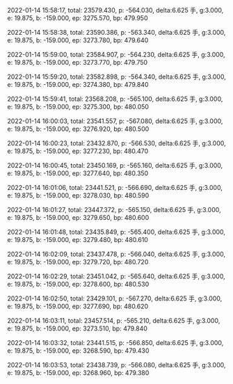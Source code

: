2022-01-14 15:58:17, total: 23579.430, p: -564.030, delta:6.625 手, g:3.000, e: 19.875, b: -159.000, ep: 3275.570, bp: 479.950

2022-01-14 15:58:38, total: 23590.386, p: -563.340, delta:6.625 手, g:3.000, e: 19.875, b: -159.000, ep: 3273.780, bp: 479.640

2022-01-14 15:59:00, total: 23584.907, p: -564.230, delta:6.625 手, g:3.000, e: 19.875, b: -159.000, ep: 3273.770, bp: 479.750

2022-01-14 15:59:20, total: 23582.898, p: -564.340, delta:6.625 手, g:3.000, e: 19.875, b: -159.000, ep: 3274.380, bp: 479.840

2022-01-14 15:59:41, total: 23568.208, p: -565.100, delta:6.625 手, g:3.000, e: 19.875, b: -159.000, ep: 3275.300, bp: 480.050

2022-01-14 16:00:03, total: 23541.557, p: -567.080, delta:6.625 手, g:3.000, e: 19.875, b: -159.000, ep: 3276.920, bp: 480.500

2022-01-14 16:00:23, total: 23432.870, p: -566.530, delta:6.625 手, g:3.000, e: 19.875, b: -159.000, ep: 3277.230, bp: 480.470

2022-01-14 16:00:45, total: 23450.169, p: -565.160, delta:6.625 手, g:3.000, e: 19.875, b: -159.000, ep: 3277.640, bp: 480.350

2022-01-14 16:01:06, total: 23441.521, p: -566.690, delta:6.625 手, g:3.000, e: 19.875, b: -159.000, ep: 3278.030, bp: 480.590

2022-01-14 16:01:27, total: 23447.372, p: -565.150, delta:6.625 手, g:3.000, e: 19.875, b: -159.000, ep: 3279.650, bp: 480.600

2022-01-14 16:01:48, total: 23435.849, p: -565.400, delta:6.625 手, g:3.000, e: 19.875, b: -159.000, ep: 3279.480, bp: 480.610

2022-01-14 16:02:09, total: 23437.478, p: -566.040, delta:6.625 手, g:3.000, e: 19.875, b: -159.000, ep: 3279.720, bp: 480.720

2022-01-14 16:02:29, total: 23451.042, p: -565.640, delta:6.625 手, g:3.000, e: 19.875, b: -159.000, ep: 3278.600, bp: 480.530

2022-01-14 16:02:50, total: 23429.101, p: -567.270, delta:6.625 手, g:3.000, e: 19.875, b: -159.000, ep: 3277.690, bp: 480.620

2022-01-14 16:03:11, total: 23457.514, p: -565.210, delta:6.625 手, g:3.000, e: 19.875, b: -159.000, ep: 3273.510, bp: 479.840

2022-01-14 16:03:32, total: 23441.515, p: -566.850, delta:6.625 手, g:3.000, e: 19.875, b: -159.000, ep: 3268.590, bp: 479.430

2022-01-14 16:03:53, total: 23438.739, p: -566.080, delta:6.625 手, g:3.000, e: 19.875, b: -159.000, ep: 3268.960, bp: 479.380